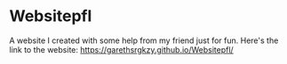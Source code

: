 # Websitepfl
A website I created with some help from my friend just for fun.
Here's the link to the website: https://garethsrgkzy.github.io/Websitepfl/
